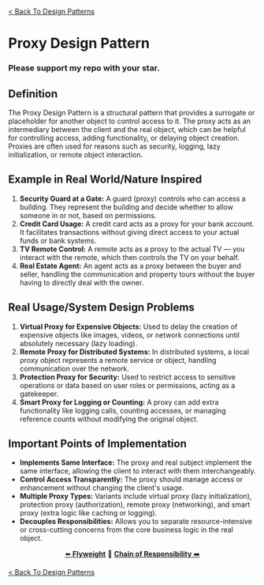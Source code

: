 [< Back To Design Patterns](../../../)

# Proxy Design Pattern
### Please support my repo with your star.

## Definition
The Proxy Design Pattern is a structural pattern that provides a surrogate or placeholder for another object to control access to it. The proxy acts as an intermediary between the client and the real object, which can be helpful for controlling access, adding functionality, or delaying object creation. Proxies are often used for reasons such as security, logging, lazy initialization, or remote object interaction.

## Example in Real World/Nature Inspired
1. **Security Guard at a Gate:** A guard (proxy) controls who can access a building. They represent the building and decide whether to allow someone in or not, based on permissions.
2. **Credit Card Usage:** A credit card acts as a proxy for your bank account. It facilitates transactions without giving direct access to your actual funds or bank systems.
3. **TV Remote Control:** A remote acts as a proxy to the actual TV — you interact with the remote, which then controls the TV on your behalf.
4. **Real Estate Agent:** An agent acts as a proxy between the buyer and seller, handling the communication and property tours without the buyer having to directly deal with the owner.

## Real Usage/System Design Problems
1. **Virtual Proxy for Expensive Objects:** Used to delay the creation of expensive objects like images, videos, or network connections until absolutely necessary (lazy loading).
2. **Remote Proxy for Distributed Systems:** In distributed systems, a local proxy object represents a remote service or object, handling communication over the network.
3. **Protection Proxy for Security:** Used to restrict access to sensitive operations or data based on user roles or permissions, acting as a gatekeeper.
4. **Smart Proxy for Logging or Counting:** A proxy can add extra functionality like logging calls, counting accesses, or managing reference counts without modifying the original object.

## Important Points of Implementation
- **Implements Same Interface:** The proxy and real subject implement the same interface, allowing the client to interact with them interchangeably.
- **Control Access Transparently:** The proxy should manage access or enhancement without changing the client's usage.
- **Multiple Proxy Types:** Variants include virtual proxy (lazy initialization), protection proxy (authorization), remote proxy (networking), and smart proxy (extra logic like caching or logging).
- **Decouples Responsibilities:** Allows you to separate resource-intensive or cross-cutting concerns from the core business logic in the real object.

<p align="center">
  <a href="../../structural/flyweight">⬅️ <strong>Flyweight</strong></a>
  🔸
  <a href="../../behavioral/cor"><strong>Chain of Responsibility</strong> ➡️</a>
</p>

[< Back To Design Patterns](../../../)
